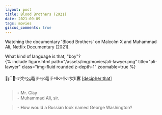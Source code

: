 ```yaml
---
layout: post
title: Blood Brothers (2021)
date: 2021-09-09
tags: movies
giscus_comments: true
---
```


Watching the documentary 'Blood Brothers' on Malcolm X and Muhammad Ali, Netflix Documentary (2021).

<div class="row">
    <div class="col-sm">
        <div class="caption">
            What kind of language is that, "boy"?
        </div>
        {% include figure.html path="/assets/img/movies/ali-lawyer.png" title="ali-lawyer" class="img-fluid rounded z-depth-1" zoomable=true %}
    </div>
</div>

὏ȷૻշͧ☟ᜱ㞺ⰻշྰ⿌☟ⰻȷና⿌☟ⰻⅡናⰻᛗናና㞺Ⅱ㟺 [<abbr title="Cluck cluck!">decipher that</abbr>]

> \- Mr. Clay  
> \- Muhammad Ali, sir.

> \- How would a Russian look named George Washington?
